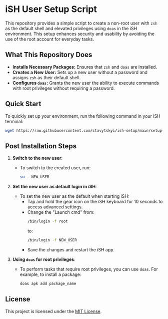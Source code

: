 # iSH User Setup Script

This repository provides a simple script to create a non-root user with `zsh` as the default shell and elevated privileges using `doas` in the iSH environment. This setup enhances security and usability by avoiding the use of the root account for everyday tasks.

## **What This Repository Does**

- **Installs Necessary Packages:** Ensures that `zsh` and `doas` are installed.
- **Creates a New User:** Sets up a new user without a password and assigns `zsh` as their default shell.
- **Configures `doas`:** Grants the new user the ability to execute commands with root privileges without requiring a password.

## **Quick Start**

To quickly set up your environment, run the following command in your iSH terminal:

```sh
wget https://raw.githubusercontent.com/stavytskyi/ish-setup/main/setup-user.sh -O setup_user.sh && sh setup_user.sh && rm setup_user.sh
```

## Post Installation Steps

1. **Switch to the new user**:
   - To switch to the created user, run:
     ```sh
     su - NEW_USER
     ```

2. **Set the new user as default login in iSH**:
   - To set the new user as the default when starting iSH:
     - Tap and hold the gear icon on the iSH keyboard for 10 seconds to access advanced settings.
     - Change the "Launch cmd" from:
       ```sh
       /bin/login -f root
       ```
       to:
       ```sh
       /bin/login -f NEW_USER
       ```
     - Save the changes and restart the iSH app.

3. **Using `doas` for root privileges**:
   - To perform tasks that require root privileges, you can use `doas`. For example, to install a package:
     ```sh
     doas apk add package_name
     ```
     
## License

This project is licensed under the [MIT License](LICENSE).

